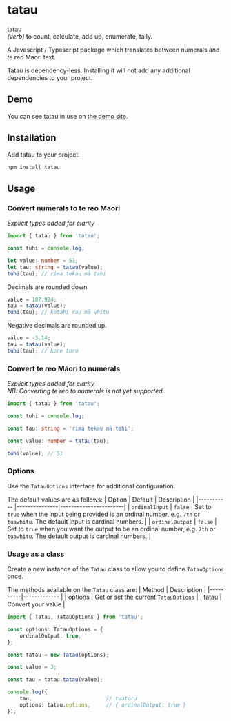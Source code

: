 # tatau

[tatau](https://maoridictionary.co.nz/word/7653)  
_(verb)_ to count, calculate, add up, enumerate, tally.        

A Javascript / Typescript package which translates between numerals and te reo Māori text.

Tatau is dependency-less. Installing it will not add any additional dependencies to your project.  

## Demo

You can see tatau in use on [the demo site](https://jeff-goodman.github.io/tatau-demo/).

## Installation

Add tatau to your project.

```bash
npm install tatau
```

## Usage

### Convert numerals to te reo Māori  
_Explicit types added for clarity_

```ts
import { tatau } from 'tatau';

const tuhi = console.log;

let value: number = 51;
let tau: string = tatau(value);
tuhi(tau); // rima tekau mā tahi
```
Decimals are rounded down.
```ts
value = 107.924;
tau = tatau(value);
tuhi(tau); // kotahi rau mā whitu
```
Negative decimals are rounded up.
```ts
value = -3.14;
tau = tatau(value);
tuhi(tau); // kore toru
```

### Convert te reo Māori to numerals
_Explicit types added for clarity_  
_NB: Converting te reo to numerals is not yet supported_

```ts
import { tatau } from 'tatau';

const tuhi = console.log;

const tau: string = 'rima tekau mā tahi';

const value: number = tatau(tau);

tuhi(value); // 51
```

### Options
Use the `TatauOptions` interface for additional configuration.  

The default values are as follows:
| Option            | Default       | Description           |
|-----------        |---------------|-----------------------|
| `ordinalInput`    | `false`       | Set to `true` when the input being provided is an ordinal number, e.g. `7th` or `tuawhitu`.  The default input is cardinal numbers. |
| `ordinalOutput`   | `false`       | Set to `true` when you want the output to be an ordinal number, e.g. `7th` or `tuawhitu`.  The default output is cardinal numbers. |

### Usage as a class
Create a new instance of the `Tatau` class to allow you to define `TatauOptions` once.

The methods available on the `Tatau` class are:
| Method   | Description                             |
|----------|-------------                            |
| options  | Get or set the current `TatauOptions`   |
| tatau    | Convert your value                      |


```ts
import { Tatau, TatauOptions } from 'tatau';

const options: TatauOptions = {
    ordinalOutput: true,
};

const tatau = new Tatau(options);

const value = 3;

const tau = tatau.tatau(value);

console.log({
    tau,                        // tuatoru
    options: tatau.options,     // { ordinalOutput: true }
});

```

